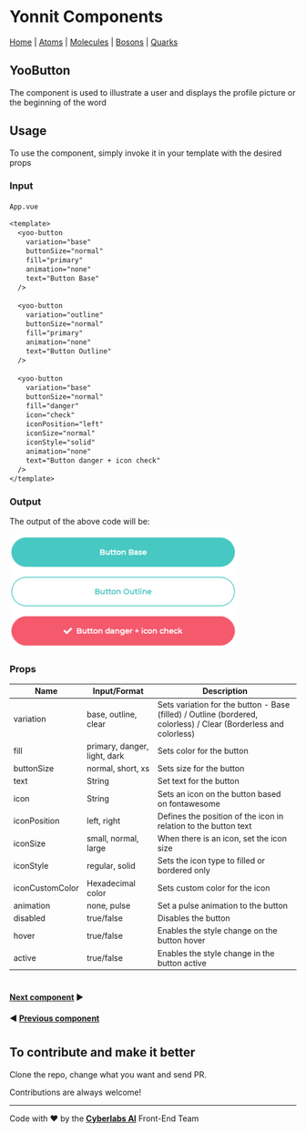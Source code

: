 # Yonnit Components

[Home](https://github.com/Yoonit-Labs/vue-yoonit-components/blob/development/README.md) | [Atoms](https://github.com/Yoonit-Labs/vue-yoonit-components/blob/development/README.md#atoms) | [Molecules](https://github.com/Yoonit-Labs/vue-yoonit-components/blob/development/README.md#molecules) | [Bosons](https://github.com/Yoonit-Labs/vue-yoonit-components/blob/development/README.md#bosons) | [Quarks](https://github.com/Yoonit-Labs/vue-yoonit-components/blob/development/README.md#quarks)

## YooButton

The component is used to illustrate a user and displays the profile picture or the beginning of the word

## Usage

To use the component, simply invoke it in your template with the desired props

### Input
`App.vue`
```vue
<template>
  <yoo-button
    variation="base"
    buttonSize="normal"
    fill="primary"
    animation="none"
    text="Button Base"
  />
  
  <yoo-button
    variation="outline"
    buttonSize="normal"
    fill="primary"
    animation="none"
    text="Button Outline"
  />
  
  <yoo-button
    variation="base"
    buttonSize="normal"
    fill="danger"
    icon="check"
    iconPosition="left"
    iconSize="normal"
    iconStyle="solid"
    animation="none"
    text="Button danger + icon check"
  />
</template>
```
### Output

The output of the above code will be:

<img src="https://github.com/Yoonit-Labs/vue-yoonit-components/blob/development/public/readme-img/button-example.png" width="400">

### Props

| Name               | Input/Format                                  | Description                                                                 |
| -                  | -                                             | -                                                                           |
| variation          | base, outline, clear                          | Sets variation for the button - Base (filled) / Outline (bordered, colorless) / Clear (Borderless and colorless)|
| fill               | primary, danger, light, dark                  | Sets color for the button                                                   |
| buttonSize         | normal, short, xs                             | Sets size for the button                                                    |
| text               | String                                        | Set text for the button                                                     |
| icon               | String                                        | Sets an icon on the button based on fontawesome                             |
| iconPosition       | left, right                                   | Defines the position of the icon in relation to the button text             |
| iconSize           | small, normal, large                          | When there is an icon, set the icon size                                    |
| iconStyle          | regular, solid                                | Sets the icon type to filled or bordered only                               |
| iconCustomColor    | Hexadecimal color                             | Sets custom color for the icon                                              |
| animation          | none, pulse                                   | Set a pulse animation to the button                                         |
| disabled           | true/false                                    | Disables the button                                                         |
| hover              | true/false                                    | Enables the style change on the button hover                                |
| active             | true/false                                    | Enables the style change in the button active                               |

#

 #### [**Next component**](https://github.com/Yoonit-Labs/vue-yoonit-components/blob/feature/readme/src/components/atoms/CheckButton/CheckButton.readme.md) :arrow_forward:

 #### :arrow_backward: [**Previous component**](https://github.com/Yoonit-Labs/vue-yoonit-components/blob/feature/readme/src/components/atoms/Avatar/Avatar.readme.md)

#

## To contribute and make it better

Clone the repo, change what you want and send PR.

Contributions are always welcome!

---

Code with ❤ by the [**Cyberlabs AI**](https://cyberlabs.ai/) Front-End Team
